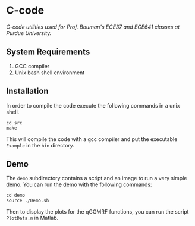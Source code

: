 # C-code 
*C-code utilities used for Prof. Bouman's ECE37 and ECE641 classes at Purdue University.*

## System Requirements
1. GCC compiler
2. Unix bash shell environment

## Installation
In order to compile the code execute the following commands in a unix shell.

	cd src
	make

This will compile the code with a gcc compiler and put the executable ``Example`` in the ``bin`` directory.

## Demo
The ``demo`` subdirectory contains a script and an image to run a very simple demo. You can run the demo with the following commands:

	cd demo
	source ./Demo.sh

Then to display the plots for the qGGMRF functions, you can run the script ``PlotData.m`` in Matlab.
